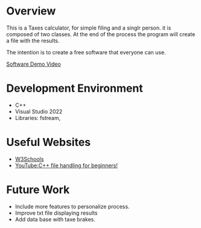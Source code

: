 # Overview

This is a Taxes calculator, for simple filing and a singlr person. it is composed of two classes. At the end of the process the program will create a file with the results. 

The intention is to create a free software that everyone can use.


[Software Demo Video](http://youtube.link.goes.here)

# Development Environment

* C++
* Visual Studio 2022
* Libraries: fstream, 

# Useful Websites

* [W3Schools](https://www.w3schools.com/cpp/default.asp)
* [YouTube:C++ file handling for beginners!](https://www.youtube.com/watch?v=EaHFhms_Shw&t=974s&ab_channel=CodeBeauty)

# Future Work

* Include more features to personalize process.
* Improve txt file displaying results 
* Add data base with taxe brakes.